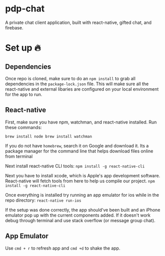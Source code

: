 # pdp-chat
A private chat client application, built with react-native, gifted chat, and firebase.

# Set up :fire:
## Dependencies
Once repo is cloned, make sure to do an `npm install` to grab all dependencies in the `package-lock.json` file. This will make sure all the react-native and external libaries are configured on your local environment for the app to run.

## React-native
First, make sure you have npm, watchman, and react-native installed. Run these commands:

`brew install node
brew install watchman`

If you do not have `homebrew`, search it on Google and download it. Its a package manager for the command line that helps download files online from terminal

Next install react-native CLI tools:
`npm install -g react-native-cli`

Next you have to install xcode, which is Apple's app development software. React-native will fetch tools from here to help us compile our project.
`npm install -g react-native-cli`

Once everything is installed try running an app emulator for ios while in the repo directory:
`react-native run-ios`

If the setup was done correctly, the app should've been built and an iPhone emulator pop up with the current components added. If it doesn't work debug through terminal and use stack overflow (or message group chat).

## App Emulator
Use `cmd + r` to refresh app and `cmd +d` to shake the app.


